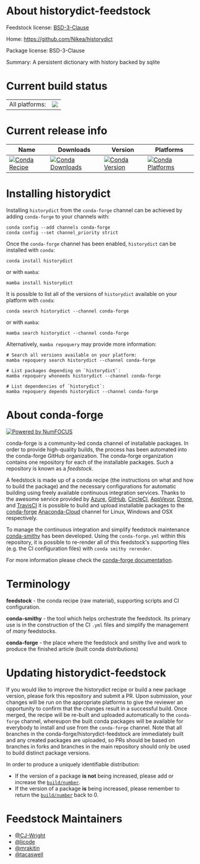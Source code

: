 About historydict-feedstock
===========================

Feedstock license: [BSD-3-Clause](https://github.com/conda-forge/historydict-feedstock/blob/main/LICENSE.txt)

Home: https://github.com/Nikea/historydict

Package license: BSD-3-Clause

Summary: A persistent dictionary with history backed by sqlite

Current build status
====================


<table><tr><td>All platforms:</td>
    <td>
      <a href="https://dev.azure.com/conda-forge/feedstock-builds/_build/latest?definitionId=4665&branchName=main">
        <img src="https://dev.azure.com/conda-forge/feedstock-builds/_apis/build/status/historydict-feedstock?branchName=main">
      </a>
    </td>
  </tr>
</table>

Current release info
====================

| Name | Downloads | Version | Platforms |
| --- | --- | --- | --- |
| [![Conda Recipe](https://img.shields.io/badge/recipe-historydict-green.svg)](https://anaconda.org/conda-forge/historydict) | [![Conda Downloads](https://img.shields.io/conda/dn/conda-forge/historydict.svg)](https://anaconda.org/conda-forge/historydict) | [![Conda Version](https://img.shields.io/conda/vn/conda-forge/historydict.svg)](https://anaconda.org/conda-forge/historydict) | [![Conda Platforms](https://img.shields.io/conda/pn/conda-forge/historydict.svg)](https://anaconda.org/conda-forge/historydict) |

Installing historydict
======================

Installing `historydict` from the `conda-forge` channel can be achieved by adding `conda-forge` to your channels with:

```
conda config --add channels conda-forge
conda config --set channel_priority strict
```

Once the `conda-forge` channel has been enabled, `historydict` can be installed with `conda`:

```
conda install historydict
```

or with `mamba`:

```
mamba install historydict
```

It is possible to list all of the versions of `historydict` available on your platform with `conda`:

```
conda search historydict --channel conda-forge
```

or with `mamba`:

```
mamba search historydict --channel conda-forge
```

Alternatively, `mamba repoquery` may provide more information:

```
# Search all versions available on your platform:
mamba repoquery search historydict --channel conda-forge

# List packages depending on `historydict`:
mamba repoquery whoneeds historydict --channel conda-forge

# List dependencies of `historydict`:
mamba repoquery depends historydict --channel conda-forge
```


About conda-forge
=================

[![Powered by
NumFOCUS](https://img.shields.io/badge/powered%20by-NumFOCUS-orange.svg?style=flat&colorA=E1523D&colorB=007D8A)](https://numfocus.org)

conda-forge is a community-led conda channel of installable packages.
In order to provide high-quality builds, the process has been automated into the
conda-forge GitHub organization. The conda-forge organization contains one repository
for each of the installable packages. Such a repository is known as a *feedstock*.

A feedstock is made up of a conda recipe (the instructions on what and how to build
the package) and the necessary configurations for automatic building using freely
available continuous integration services. Thanks to the awesome service provided by
[Azure](https://azure.microsoft.com/en-us/services/devops/), [GitHub](https://github.com/),
[CircleCI](https://circleci.com/), [AppVeyor](https://www.appveyor.com/),
[Drone](https://cloud.drone.io/welcome), and [TravisCI](https://travis-ci.com/)
it is possible to build and upload installable packages to the
[conda-forge](https://anaconda.org/conda-forge) [Anaconda-Cloud](https://anaconda.org/)
channel for Linux, Windows and OSX respectively.

To manage the continuous integration and simplify feedstock maintenance
[conda-smithy](https://github.com/conda-forge/conda-smithy) has been developed.
Using the ``conda-forge.yml`` within this repository, it is possible to re-render all of
this feedstock's supporting files (e.g. the CI configuration files) with ``conda smithy rerender``.

For more information please check the [conda-forge documentation](https://conda-forge.org/docs/).

Terminology
===========

**feedstock** - the conda recipe (raw material), supporting scripts and CI configuration.

**conda-smithy** - the tool which helps orchestrate the feedstock.
                   Its primary use is in the construction of the CI ``.yml`` files
                   and simplify the management of *many* feedstocks.

**conda-forge** - the place where the feedstock and smithy live and work to
                  produce the finished article (built conda distributions)


Updating historydict-feedstock
==============================

If you would like to improve the historydict recipe or build a new
package version, please fork this repository and submit a PR. Upon submission,
your changes will be run on the appropriate platforms to give the reviewer an
opportunity to confirm that the changes result in a successful build. Once
merged, the recipe will be re-built and uploaded automatically to the
`conda-forge` channel, whereupon the built conda packages will be available for
everybody to install and use from the `conda-forge` channel.
Note that all branches in the conda-forge/historydict-feedstock are
immediately built and any created packages are uploaded, so PRs should be based
on branches in forks and branches in the main repository should only be used to
build distinct package versions.

In order to produce a uniquely identifiable distribution:
 * If the version of a package **is not** being increased, please add or increase
   the [``build/number``](https://docs.conda.io/projects/conda-build/en/latest/resources/define-metadata.html#build-number-and-string).
 * If the version of a package **is** being increased, please remember to return
   the [``build/number``](https://docs.conda.io/projects/conda-build/en/latest/resources/define-metadata.html#build-number-and-string)
   back to 0.

Feedstock Maintainers
=====================

* [@CJ-Wright](https://github.com/CJ-Wright/)
* [@licode](https://github.com/licode/)
* [@mrakitin](https://github.com/mrakitin/)
* [@tacaswell](https://github.com/tacaswell/)

